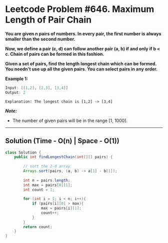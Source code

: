 # Leetcode Problem #646. Maximum Length of Pair Chain

**You are given n pairs of numbers. In every pair, the first number is always smaller than the second number.**

**Now, we define a pair (c, d) can follow another pair (a, b) if and only if b < c. Chain of pairs can be formed in this fashion.**

**Given a set of pairs, find the length longest chain which can be formed. You needn't use up all the given pairs. You can select pairs in any order.**

**Example 1:**

```java
Input: [[1,2], [2,3], [3,4]]
Output: 2
```

`Explanation: The longest chain is [1,2] -> [3,4]`

***Note:***

- The number of given pairs will be in the range [1, 1000].

---

## Solution (Time - O(n)  | Space - O(1))

```java
class Solution {
    public int findLongestChain(int[][] pairs) {
        
        // sort the 2-d array
        Arrays.sort(pairs, (a, b) -> a[1] - b[1]);
        
        int n = pairs.length;
        int max = pairs[0][1];
        int count = 1;
        
        for (int i = 1; i < n; i++){
            if (pairs[i][0] > max){
                max = pairs[i][1];
                count++;
            }
        }
        return count;
    }
}
```
